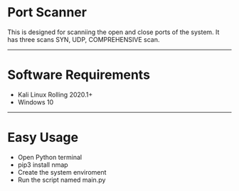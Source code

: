 # Port Scanner

This is designed for scanniing the open and close ports of the system.
It has three scans SYN, UDP, COMPREHENSIVE scan.
<hr>

<h1>Software Requirements</h1>
<ul>
  <li>Kali Linux Rolling 2020.1+</li>
  <li>Windows 10</li>
</ul>
<hr>

<h1>Easy Usage</h1>
<ul>
  <li>Open Python terminal</li>
  <li>pip3 install nmap</li>
  <li>Create the system enviroment</li>
  <li>Run the script named main.py</li>
</ul>
